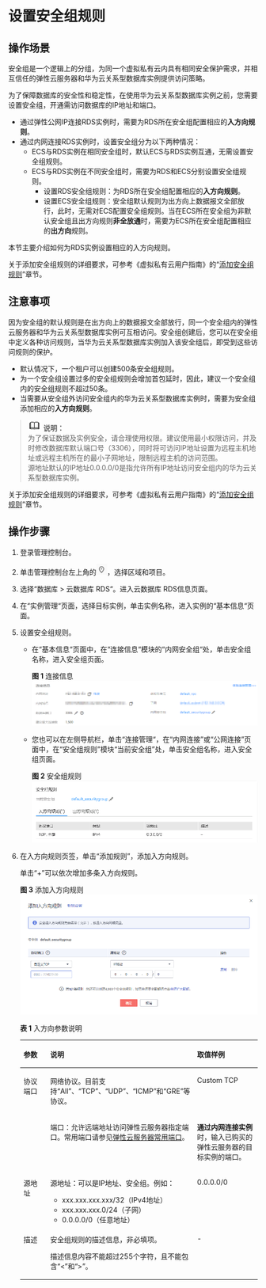 # 设置安全组规则<a name="rds_11_0009"></a>

## 操作场景<a name="sf45ae489721044578fc3fd08405287ca"></a>

安全组是一个逻辑上的分组，为同一个虚拟私有云内具有相同安全保护需求，并相互信任的弹性云服务器和华为云关系型数据库实例提供访问策略。

为了保障数据库的安全性和稳定性，在使用华为云关系型数据库实例之前，您需要设置安全组，开通需访问数据库的IP地址和端口。

-   通过弹性公网IP连接RDS实例时，需要为RDS所在安全组配置相应的**入方向规则**。
-   通过内网连接RDS实例时，设置安全组分为以下两种情况：
    -   ECS与RDS实例在相同安全组时，默认ECS与RDS实例互通，无需设置安全组规则。
    -   ECS与RDS实例在不同安全组时，需要为RDS和ECS分别设置安全组规则。
        -   设置RDS安全组规则：为RDS所在安全组配置相应的**入方向规则**。
        -   设置ECS安全组规则：安全组默认规则为出方向上数据报文全部放行，此时，无需对ECS配置安全组规则。当在ECS所在安全组为非默认安全组且出方向规则**非全放通**时，需要为ECS所在安全组配置相应的**出方向**规则。



本节主要介绍如何为RDS实例设置相应的入方向规则。

关于添加安全组规则的详细要求，可参考《虚拟私有云用户指南》的“[添加安全组规则](https://support.huaweicloud.com/usermanual-vpc/zh-cn_topic_0030969470.html)”章节。

## 注意事项<a name="s993d56a9d4e041c2a6546bacf61b28de"></a>

因为安全组的默认规则是在出方向上的数据报文全部放行，同一个安全组内的弹性云服务器和华为云关系型数据库实例可互相访问。安全组创建后，您可以在安全组中定义各种访问规则，当华为云关系型数据库实例加入该安全组后，即受到这些访问规则的保护。

-   默认情况下，一个租户可以创建500条安全组规则。
-   为一个安全组设置过多的安全组规则会增加首包延时，因此，建议一个安全组内的安全组规则不超过50条。
-   当需要从安全组外访问安全组内的华为云关系型数据库实例时，需要为安全组添加相应的**入方向规则**。

>![](public_sys-resources/icon-note.gif) **说明：**   
>为了保证数据及实例安全，请合理使用权限。建议使用最小权限访问，并及时修改数据库默认端口号（3306），同时将可访问IP地址设置为远程主机地址或远程主机所在的最小子网地址，限制远程主机的访问范围。  
>源地址默认的IP地址0.0.0.0/0是指允许所有IP地址访问安全组内的华为云关系型数据库实例。  

关于添加安全组规则的详细要求，可参考《虚拟私有云用户指南》的“[添加安全组规则](https://support.huaweicloud.com/usermanual-vpc/zh-cn_topic_0030969470.html)”章节。

## 操作步骤<a name="section93389423440"></a>

1.  登录管理控制台。
2.  单击管理控制台左上角的![](figures/Region灰色图标.png)，选择区域和项目。
3.  选择“数据库  \>  云数据库 RDS“。进入云数据库 RDS信息页面。
4.  在“实例管理“页面，选择目标实例，单击实例名称，进入实例的“基本信息“页面。
5.  设置安全组规则。
    -   在“基本信息“页面中，在“连接信息“模块的“内网安全组“处，单击安全组名称，进入安全组页面。

        **图 1**  连接信息<a name="zh-cn_topic_0192953697_f43186a3177a146ddac605e41679280f5"></a>  
        ![](figures/连接信息.png "连接信息")

    -   您也可以在左侧导航栏，单击“连接管理“，在“内网连接”或“公网连接”页面中，在“安全组规则”模块“当前安全组”处，单击安全组名称，进入安全组页面。

        **图 2**  安全组规则<a name="zh-cn_topic_0192953697_fig363643112114"></a>  
        ![](figures/安全组规则.png "安全组规则")

6.  在入方向规则页签，单击“添加规则”，添加入方向规则。

    单击“+”可以依次增加多条入方向规则。

    **图 3**  添加入方向规则<a name="f9b2867c354bd425ba8e8a18ac1cbf2fa"></a>  
    ![](figures/添加入方向规则.png "添加入方向规则")

    **表 1**  入方向参数说明

    <a name="te28fc9b0702c4f25b10e331b2462da3d"></a>
    <table><thead align="left"><tr id="rb3cd3cba51d749fc9644646e4116521a"><th class="cellrowborder" valign="top" width="17.611761176117614%" id="mcps1.2.4.1.1"><p id="zh-cn_topic_0134327719_p84628252403"><a name="zh-cn_topic_0134327719_p84628252403"></a><a name="zh-cn_topic_0134327719_p84628252403"></a>参数</p>
    </th>
    <th class="cellrowborder" valign="top" width="42.23422342234223%" id="mcps1.2.4.1.2"><p id="a760dcead899b4e7b811f86f82ab264b9"><a name="a760dcead899b4e7b811f86f82ab264b9"></a><a name="a760dcead899b4e7b811f86f82ab264b9"></a>说明</p>
    </th>
    <th class="cellrowborder" valign="top" width="40.15401540154016%" id="mcps1.2.4.1.3"><p id="ab6bcc7d7e3c2423aaf4c7cef60260628"><a name="ab6bcc7d7e3c2423aaf4c7cef60260628"></a><a name="ab6bcc7d7e3c2423aaf4c7cef60260628"></a>取值样例</p>
    </th>
    </tr>
    </thead>
    <tbody><tr id="row1141211911417"><td class="cellrowborder" rowspan="2" valign="top" width="17.611761176117614%" headers="mcps1.2.4.1.1 "><p id="p6401519111410"><a name="p6401519111410"></a><a name="p6401519111410"></a>协议端口</p>
    <p id="p16401151991418"><a name="p16401151991418"></a><a name="p16401151991418"></a></p>
    </td>
    <td class="cellrowborder" valign="top" width="42.23422342234223%" headers="mcps1.2.4.1.2 "><p id="p9401131981414"><a name="p9401131981414"></a><a name="p9401131981414"></a>网络协议。目前支持“All”、“TCP”、“UDP”、“ICMP”和“GRE”等协议。</p>
    </td>
    <td class="cellrowborder" valign="top" width="40.15401540154016%" headers="mcps1.2.4.1.3 "><p id="p1940111941411"><a name="p1940111941411"></a><a name="p1940111941411"></a>Custom TCP</p>
    </td>
    </tr>
    <tr id="row10412719111417"><td class="cellrowborder" valign="top" headers="mcps1.2.4.1.1 "><p id="p24011619191416"><a name="p24011619191416"></a><a name="p24011619191416"></a>端口：允许远端地址访问弹性云服务器指定端口。常用端口请参见<a href="https://support.huaweicloud.com/usermanual-vpc/SecurityGroup_0002.html" target="_blank" rel="noopener noreferrer">弹性云服务器常用端口</a>。</p>
    </td>
    <td class="cellrowborder" valign="top" headers="mcps1.2.4.1.2 "><p id="p64013197145"><a name="p64013197145"></a><a name="p64013197145"></a><strong id="zh-cn_topic_0208270911_zh-cn_topic_0192953697_a121c1c1ee8b74dbaabe736e1dbbfdb59"><a name="zh-cn_topic_0208270911_zh-cn_topic_0192953697_a121c1c1ee8b74dbaabe736e1dbbfdb59"></a><a name="zh-cn_topic_0208270911_zh-cn_topic_0192953697_a121c1c1ee8b74dbaabe736e1dbbfdb59"></a>通过内网连接实例</strong>时，输入已购买的弹性云服务器的<span>目标实例的端口。</span></p>
    </td>
    </tr>
    <tr id="row5412519121418"><td class="cellrowborder" valign="top" width="17.611761176117614%" headers="mcps1.2.4.1.1 "><p id="p1640131915141"><a name="p1640131915141"></a><a name="p1640131915141"></a>源地址</p>
    </td>
    <td class="cellrowborder" valign="top" width="42.23422342234223%" headers="mcps1.2.4.1.2 "><p id="p1040171901415"><a name="p1040171901415"></a><a name="p1040171901415"></a>源地址：可以是IP地址、安全组。例如：</p>
    <a name="ul134011419141415"></a><a name="ul134011419141415"></a><ul id="ul134011419141415"><li>xxx.xxx.xxx.xxx/32（IPv4地址）</li><li>xxx.xxx.xxx.0/24（子网）</li><li>0.0.0.0/0（任意地址）</li></ul>
    </td>
    <td class="cellrowborder" valign="top" width="40.15401540154016%" headers="mcps1.2.4.1.3 "><p id="p4401201911416"><a name="p4401201911416"></a><a name="p4401201911416"></a>0.0.0.0/0</p>
    </td>
    </tr>
    <tr id="row144111819111415"><td class="cellrowborder" valign="top" width="17.611761176117614%" headers="mcps1.2.4.1.1 "><p id="p144029190145"><a name="p144029190145"></a><a name="p144029190145"></a>描述</p>
    </td>
    <td class="cellrowborder" valign="top" width="42.23422342234223%" headers="mcps1.2.4.1.2 "><p id="p94024191147"><a name="p94024191147"></a><a name="p94024191147"></a>安全组规则的描述信息，非必填项。</p>
    <p id="p1140201910145"><a name="p1140201910145"></a><a name="p1140201910145"></a>描述信息内容不能超过255个字符，且不能包含“&lt;”和“&gt;”。</p>
    </td>
    <td class="cellrowborder" valign="top" width="40.15401540154016%" headers="mcps1.2.4.1.3 "><p id="p184021919151419"><a name="p184021919151419"></a><a name="p184021919151419"></a>-</p>
    </td>
    </tr>
    </tbody>
    </table>


